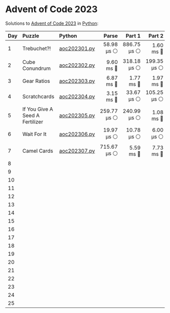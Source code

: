 # Advent of Code 2023

Solutions to [Advent of Code 2023](https://adventofcode.com/2023/) in [Python](https://www.python.org/):


| Day  | Puzzle                          | Python                                                          |       Parse |      Part 1 |      Part 2 |      Total |
| :--- | :------------------------------ | :-------------------------------------------------------------- | ----------: | ----------: | ----------: | ---------: |
| 1    | Trebuchet?!                     | [aoc202301.py](01_trebuchet/aoc202301.py)                       |  58.98 μs ⚪️ | 886.75 μs ⚪️ |   1.60 ms 🔵 |  2.54 ms 🔵 |
| 2    | Cube Conundrum                  | [aoc202302.py](02_cube_conundrum/aoc202302.py)                  |   9.60 ms 🔵 | 318.18 μs ⚪️ | 199.35 μs ⚪️ | 10.12 ms 🔵 |
| 3    | Gear Ratios                     | [aoc202303.py](03_gear_ratios/aoc202303.py)                     |   6.87 ms 🔵 |   1.77 ms 🔵 |   1.97 ms 🔵 | 10.61 ms 🔵 |
| 4    | Scratchcards                    | [aoc202304.py](04_scratchcards/aoc202304.py)                    |   3.15 ms 🔵 |  33.67 μs ⚪️ | 105.25 μs ⚪️ |  3.29 ms 🔵 |
| 5    | If You Give A Seed A Fertilizer | [aoc202305.py](05_if_you_give_a_seed_a_fertilizer/aoc202305.py) | 259.77 μs ⚪️ | 240.99 μs ⚪️ |   1.08 ms 🔵 |  1.58 ms 🔵 |
| 6    | Wait For It                     | [aoc202306.py](06_wait_for_it/aoc202306.py)                     |  19.97 μs ⚪️ |  10.78 μs ⚪️ |   6.00 μs ⚪️ | 36.75 μs ⚪️ |
| 7    | Camel Cards                     | [aoc202307.py](07_camel_cards/aoc202307.py)                     | 715.67 μs ⚪️ |   5.59 ms 🔵 |   7.73 ms 🔵 | 14.03 ms 🔵 |
| 8    |                                 |                                                                 |             |             |             |            |
| 9    |                                 |                                                                 |             |             |             |            |
| 10   |                                 |                                                                 |             |             |             |            |
| 11   |                                 |                                                                 |             |             |             |            |
| 12   |                                 |                                                                 |             |             |             |            |
| 13   |                                 |                                                                 |             |             |             |            |
| 14   |                                 |                                                                 |             |             |             |            |
| 15   |                                 |                                                                 |             |             |             |            |
| 16   |                                 |                                                                 |             |             |             |            |
| 17   |                                 |                                                                 |             |             |             |            |
| 18   |                                 |                                                                 |             |             |             |            |
| 19   |                                 |                                                                 |             |             |             |            |
| 20   |                                 |                                                                 |             |             |             |            |
| 21   |                                 |                                                                 |             |             |             |            |
| 22   |                                 |                                                                 |             |             |             |            |
| 23   |                                 |                                                                 |             |             |             |            |
| 24   |                                 |                                                                 |             |             |             |            |
| 25   |                                 |                                                                 |             |             |             |            |
